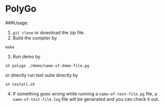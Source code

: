 # PolyGo
###Usage:<br>
1. `git clone` or download the zip file.<br>
2. Build the compiler by<br>
```
make
```
3. Run demo by<br>
```
sh polygo ./demo/name-of-demo-file.pg
```
or directly run test suite directly by<br>
```
sh testall.sh
```
4. If something goes wrong while running a `name-of-test-file.pg` file, a `name-of-test-file.log` file will be generated and you can check it out.